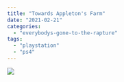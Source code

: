 ```yaml
---
title: "Towards Appleton's Farm"
date: "2021-02-21"
categories: 
  - "everybodys-gone-to-the-rapture"
tags: 
  - "playstation"
  - "ps4"
---
```


[![](images/Everybodys-Gone-To-The-Rapture™_20210221095652-scaled-1.jpg)](http://davidpeach.co.uk/wp-content/uploads/2021/02/Everybodys-Gone-To-The-Rapture™_20210221095652-scaled-1.jpg)
